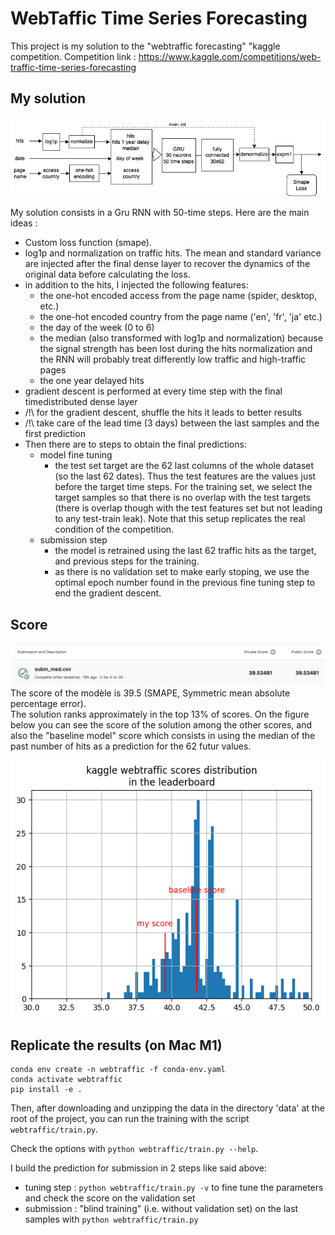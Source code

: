 # WebTaffic Time Series Forecasting

This project is my solution to the "webtraffic forecasting" "kaggle competition.
Competition link : https://www.kaggle.com/competitions/web-traffic-time-series-forecasting


## My solution

![webtraf_scheme](./images/webtraf_scheme.png)


My solution consists in a Gru RNN with 50-time steps. Here are the main ideas :
- Custom loss function (smape).
- log1p and normalization on traffic hits. The mean and standard variance are injected after the final dense layer to recover the dynamics of the original data before calculating the loss. 
- in addition to the hits, I injected the following features:
  - the one-hot encoded access from the page name (spider, desktop, etc.)
  - the one-hot encoded country from the page name ('en', 'fr', 'ja' etc.)
  - the day of the week (0 to 6)
  - the median (also transformed with log1p and normalization) because the signal strength has been lost during the hits normalization and the RNN will probably treat differently low traffic and high-traffic pages 
  - the one year delayed hits
- gradient descent is performed at every time step with the final timedistributed dense layer
- /!\ for the gradient descent, shuffle the hits it leads to better results
- /!\ take care of the lead time (3 days) between the last samples and the first prediction
- Then there are to steps to obtain the final predictions:
  - model fine tuning 
	- the test set target are the 62 last columns of the whole dataset (so the last 62 dates). Thus the test features are the values just before the target time steps. For the training set, we select the target samples so that there is no overlap with the test targets (there is overlap though with the test features set but not leading to any test-train leak). Note that this setup replicates the real condition of the competition.
  - submission step
	- the model is retrained using the last 62 traffic hits as the target, and previous steps for the training.
	- as there is no validation set to make early stoping, we use the optimal epoch number found in the previous fine tuning step to end the gradient descent. 


	
## Score

![smape](./images/capture_score.png)
The score of the modèle is 39.5 (SMAPE, Symmetric mean absolute percentage error).  
The solution ranks approximately in the top 13% of scores.
On the figure below you can see the score of the solution among the other scores, and also the "baseline model" score which consists in using the median of the past number of hits as a prediction for the 62 futur values.

![score histo](./images/scores_hist.png)



## Replicate the results (on Mac M1)

```
conda env create -n webtraffic -f conda-env.yaml
conda activate webtraffic
pip install -e .
```

Then, after downloading and unzipping the data in the directory 'data' at the root of the project, you can run the training with the script `webtraffic/train.py`.

Check the options with `python webtraffic/train.py --help`. 

I build the prediction for submission in 2 steps like said above:
- tuning step : `python webtraffic/train.py -v` to fine tune the parameters and check the score on the validation set
- submission : "blind training" (i.e. without validation set) on the last samples with `python webtraffic/train.py` 
